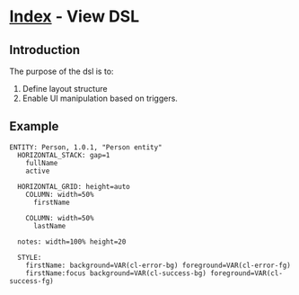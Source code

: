 # [Index](./../index.md) - View DSL

## Introduction
The purpose of the dsl is to:

1. Define layout structure
2. Enable UI manipulation based on triggers.

## Example

```
ENTITY: Person, 1.0.1, "Person entity"
  HORIZONTAL_STACK: gap=1
    fullName
    active

  HORIZONTAL_GRID: height=auto
    COLUMN: width=50%
      firstName
      
    COLUMN: width=50%
      lastName
      
  notes: width=100% height=20
  
  STYLE:
    firstName: background=VAR(cl-error-bg) foreground=VAR(cl-error-fg)      
    firstName:focus background=VAR(cl-success-bg) foreground=VAR(cl-success-fg)
```